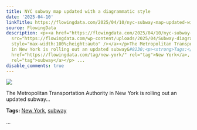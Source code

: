 ```yaml
---
title: NYC subway map updated with a diagrammatic style
date: '2025-04-10'
linkTitle: https://flowingdata.com/2025/04/10/nyc-subway-map-updated-with-a-diagrammatic-style/
source: FlowingData
description: <p><a href="https://flowingdata.com/2025/04/10/nyc-subway-map-updated-with-a-diagrammatic-style/"><img
  src="https://flowingdata.com/wp-content/uploads/2025/04/Subway-diagram-750x913.jpg"
  style="max-width:100%;height:auto" /></a></p>The Metropolitan Transportation Authority
  in New York is rolling out an updated subway&#8230;<p><strong>Tags:</strong> <a
  href="https://flowingdata.com/tag/new-york/" rel="tag">New York</a>, <a href="https://flowingdata.com/tag/subway/"
  rel="tag">subway</a></p> ...
disable_comments: true
---
```

<p><a href="https://flowingdata.com/2025/04/10/nyc-subway-map-updated-with-a-diagrammatic-style/"><img src="https://flowingdata.com/wp-content/uploads/2025/04/Subway-diagram-750x913.jpg" style="max-width:100%;height:auto" /></a></p>The Metropolitan Transportation Authority in New York is rolling out an updated subway&#8230;<p><strong>Tags:</strong> <a href="https://flowingdata.com/tag/new-york/" rel="tag">New York</a>, <a href="https://flowingdata.com/tag/subway/" rel="tag">subway</a></p> ...